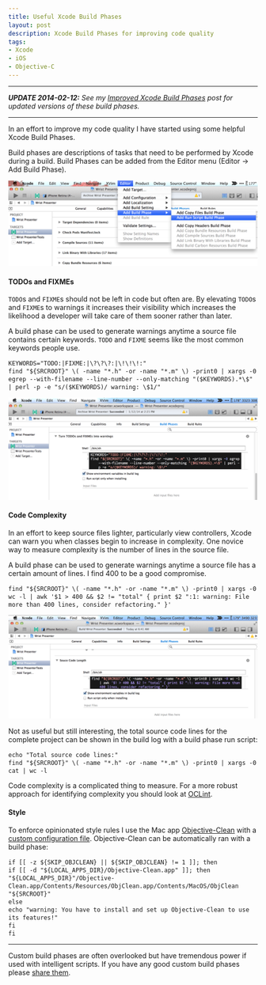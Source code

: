 ```yaml
---
title: Useful Xcode Build Phases
layout: post
description: Xcode Build Phases for improving code quality
tags:
- Xcode
- iOS
- Objective-C
---
```


---

<i>__UPDATE 2014-02-12:__ See my [Improved Xcode Build Phases](/improved-xcode-build-phases) post for updated versions of these build phases.</i>

---

In an effort to improve my code quality I have started using some helpful Xcode Build Phases.

Build phases are descriptions of tasks that need to be performed by Xcode during a build. Build Phases can be added from the Editor menu (Editor -> Add Build Phase).

<div class="screenshot">
    <img src="/assets/2014-01-24-xcode-add-build-phase@2x.png" width="800" alt="How to add a build phase in Xcode">
</div>

#### TODOs and FIXMEs

`TODO`s and `FIXME`s should not be left in code but often are. By elevating `TODO`s and `FIXME`s to warnings it increases their visibility which increases the likelihood a developer will take care of them sooner rather than later.

A build phase can be used to generate warnings anytime a source file contains certain keywords. `TODO` and `FIXME` seems like the most common keywords people use.

```
KEYWORDS="TODO:|FIXME:|\?\?\?:|\!\!\!:"
find "${SRCROOT}" \( -name "*.h" -or -name "*.m" \) -print0 | xargs -0 egrep --with-filename --line-number --only-matching "($KEYWORDS).*\$" | perl -p -e "s/($KEYWORDS)/ warning: \$1/"
```

<div class="screenshot">
    <img src="/assets/2014-01-24-xcode-add-build-phase-todos@2x.png" width="800" alt="Build phase for elevating TODOs and FIXMEs to warnings in Xcode">
</div>

#### Code Complexity

In an effort to keep source files lighter, particularly view controllers, Xcode can warn you when classes begin to increase in complexity. One novice way to measure complexity is the number of lines in the source file.

A build phase can be used to generate warnings anytime a source file has a certain amount of lines. I find 400 to be a good compromise.

```
find "${SRCROOT}" \( -name "*.h" -or -name "*.m" \) -print0 | xargs -0 wc -l | awk '$1 > 400 && $2 != "total" { print $2 ":1: warning: File more than 400 lines, consider refactoring." }'
```

<div class="screenshot">
    <img src="/assets/2014-01-24-xcode-build-phase-lines@2x.png" width="800" alt="Build phase for generating warnings when source files grow large">
</div>

Not as useful but still interesting, the total source code lines for the complete project can be shown in the build log with a build phase run script:

```
echo "Total source code lines:"
find "${SRCROOT}" \( -name "*.h" -or -name "*.m" \) -print0 | xargs -0 cat | wc -l
```

Code complexity is a complicated thing to measure. For a more robust approach for identifying complexity you should look at [OCLint](http://oclint.org/ "Static code analysis tool").

#### Style

To enforce opinionated style rules I use the Mac app [Objective-Clean](https://itunes.apple.com/us/app/objective-clean/id713910413?mt=12&at=10l6oV&ct=mm "Objective-Clean app on the Mac App Store") with a [custom configuration file](https://gist.github.com/mmorey/8596017 "Style settings plist file for Objective-Clean"). Objective-Clean can be automatically ran with a build phase:

```
if [[ -z ${SKIP_OBJCLEAN} || ${SKIP_OBJCLEAN} != 1 ]]; then
if [[ -d "${LOCAL_APPS_DIR}/Objective-Clean.app" ]]; then
"${LOCAL_APPS_DIR}"/Objective-Clean.app/Contents/Resources/ObjClean.app/Contents/MacOS/ObjClean "${SRCROOT}"
else
echo "warning: You have to install and set up Objective-Clean to use its features!"
fi
fi
```

---

Custom build phases are often overlooked but have tremendous power if used with intelligent scripts. If you have any good custom build phases please [share them](https://twitter.com/xzolian "Twitter page for Matthew Morey").
